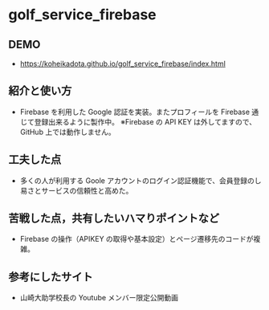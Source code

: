 # golf_service_firebase

## DEMO

- https://koheikadota.github.io/golf_service_firebase/index.html

## 紹介と使い方

- Firebase を利用した Google 認証を実装。またプロフィールを Firebase 通じて登録出来るように製作中。
  ※Firebase の API KEY は外してますので、GitHub 上では動作しません。

## 工夫した点

- 多くの人が利用する Goole アカウントのログイン認証機能で、会員登録のし易さとサービスの信頼性と高めた。

## 苦戦した点，共有したいハマりポイントなど

- Firebase の操作（APIKEY の取得や基本設定）とページ遷移先のコードが複雑。

## 参考にしたサイト

- 山崎大助学校長の Youtube メンバー限定公開動画
